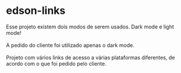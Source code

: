 # edson-links
Esse projeto existem dois modos de serem usados. Dark mode e light mode!  
<br>A pedido do cliente foi utilizado apenas o dark mode.<br/>
<br>Projeto com vários links de acesso a várias plataformas diferentes, de acordo com o que foi pedido pelo cliente.
